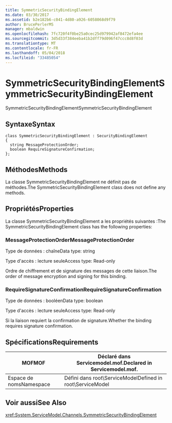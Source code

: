 ```yaml
---
title: SymmetricSecurityBindingElement
ms.date: 03/30/2017
ms.assetid: b2e182b6-c041-4d80-a926-6058068d9f79
author: BrucePerlerMS
manager: mbaldwin
ms.openlocfilehash: 7fc720f4f0be25a0cec25d979942af8472efa4ee
ms.sourcegitcommit: 3d5d33f384eeba41b2dff79d096f47ccc8d8f03d
ms.translationtype: MT
ms.contentlocale: fr-FR
ms.lasthandoff: 05/04/2018
ms.locfileid: "33485054"
---
```

# <a name="symmetricsecuritybindingelement"></a><span data-ttu-id="e6df6-102">SymmetricSecurityBindingElement</span><span class="sxs-lookup"><span data-stu-id="e6df6-102">SymmetricSecurityBindingElement</span></span>
<span data-ttu-id="e6df6-103">SymmetricSecurityBindingElement</span><span class="sxs-lookup"><span data-stu-id="e6df6-103">SymmetricSecurityBindingElement</span></span>  
  
## <a name="syntax"></a><span data-ttu-id="e6df6-104">Syntaxe</span><span class="sxs-lookup"><span data-stu-id="e6df6-104">Syntax</span></span>  
  
```  
class SymmetricSecurityBindingElement : SecurityBindingElement  
{  
  string MessageProtectionOrder;  
  boolean RequireSignatureConfirmation;  
};  
```  
  
## <a name="methods"></a><span data-ttu-id="e6df6-105">Méthodes</span><span class="sxs-lookup"><span data-stu-id="e6df6-105">Methods</span></span>  
 <span data-ttu-id="e6df6-106">La classe SymmetricSecurityBindingElement ne définit pas de méthodes.</span><span class="sxs-lookup"><span data-stu-id="e6df6-106">The SymmetricSecurityBindingElement class does not define any methods.</span></span>  
  
## <a name="properties"></a><span data-ttu-id="e6df6-107">Propriétés</span><span class="sxs-lookup"><span data-stu-id="e6df6-107">Properties</span></span>  
 <span data-ttu-id="e6df6-108">La classe SymmetricSecurityBindingElement a les propriétés suivantes :</span><span class="sxs-lookup"><span data-stu-id="e6df6-108">The SymmetricSecurityBindingElement class has the following properties:</span></span>  
  
### <a name="messageprotectionorder"></a><span data-ttu-id="e6df6-109">MessageProtectionOrder</span><span class="sxs-lookup"><span data-stu-id="e6df6-109">MessageProtectionOrder</span></span>  
 <span data-ttu-id="e6df6-110">Type de données : chaîne</span><span class="sxs-lookup"><span data-stu-id="e6df6-110">Data type: string</span></span>  
  
 <span data-ttu-id="e6df6-111">Type d'accès : lecture seule</span><span class="sxs-lookup"><span data-stu-id="e6df6-111">Access type: Read-only</span></span>  
  
 <span data-ttu-id="e6df6-112">Ordre de chiffrement et de signature des messages de cette liaison.</span><span class="sxs-lookup"><span data-stu-id="e6df6-112">The order of message encryption and signing for this binding.</span></span>  
  
### <a name="requiresignatureconfirmation"></a><span data-ttu-id="e6df6-113">RequireSignatureConfirmation</span><span class="sxs-lookup"><span data-stu-id="e6df6-113">RequireSignatureConfirmation</span></span>  
 <span data-ttu-id="e6df6-114">Type de données : booléen</span><span class="sxs-lookup"><span data-stu-id="e6df6-114">Data type: boolean</span></span>  
  
 <span data-ttu-id="e6df6-115">Type d'accès : lecture seule</span><span class="sxs-lookup"><span data-stu-id="e6df6-115">Access type: Read-only</span></span>  
  
 <span data-ttu-id="e6df6-116">Si la liaison requiert la confirmation de signature.</span><span class="sxs-lookup"><span data-stu-id="e6df6-116">Whether the binding requires signature confirmation.</span></span>  
  
## <a name="requirements"></a><span data-ttu-id="e6df6-117">Spécifications</span><span class="sxs-lookup"><span data-stu-id="e6df6-117">Requirements</span></span>  
  
|<span data-ttu-id="e6df6-118">MOF</span><span class="sxs-lookup"><span data-stu-id="e6df6-118">MOF</span></span>|<span data-ttu-id="e6df6-119">Déclaré dans Servicemodel.mof.</span><span class="sxs-lookup"><span data-stu-id="e6df6-119">Declared in Servicemodel.mof.</span></span>|  
|---------|-----------------------------------|  
|<span data-ttu-id="e6df6-120">Espace de noms</span><span class="sxs-lookup"><span data-stu-id="e6df6-120">Namespace</span></span>|<span data-ttu-id="e6df6-121">Défini dans root\ServiceModel</span><span class="sxs-lookup"><span data-stu-id="e6df6-121">Defined in root\ServiceModel</span></span>|  
  
## <a name="see-also"></a><span data-ttu-id="e6df6-122">Voir aussi</span><span class="sxs-lookup"><span data-stu-id="e6df6-122">See Also</span></span>  
 <xref:System.ServiceModel.Channels.SymmetricSecurityBindingElement>
